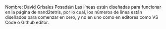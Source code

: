 Nombre: David Grisales Posada\n
Las líneas están diseñadas para funcionar en la página de nand2tetris, por lo cual, los números de línea están diseñados para comenzar en cero, y no en uno como en editores como VS Code o Github editor.
